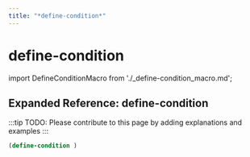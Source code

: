 ```yaml
---
title: "*define-condition*"
---
```


# define-condition

import DefineConditionMacro from './_define-condition_macro.md';

<DefineConditionMacro />

## Expanded Reference: define-condition

:::tip
TODO: Please contribute to this page by adding explanations and examples
:::

```lisp
(define-condition )
```
